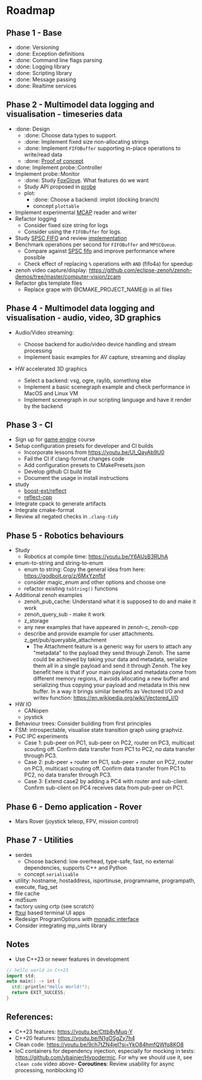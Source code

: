 # Roadmap

## Phase 1 - Base

- :done: Versioning
- :done: Exception definitions
- :done: Command line flags parsing
- :done: Logging library
- :done: Scripting library
- :done: Message passing
- :done: Realtime services  

## Phase 2 - Multimodel data logging and visualisation - timeseries data

- :done: Design
  - :done: Choose data types to support. 
  - :done: Implement fixed size non-allocating strings
  - :done: Implement `FIFOBuffer` supporting in-place operations to write/read data
  - :done: [Proof of concept](https://godbolt.org/z/hqf444erc)
- :done: Implement probe::Controller
- Implement probe::Monitor
  - :done: Study [FoxGlove](https://foxglove.dev/). What features do we want
  - Study API proposed in [probe](https://github.com/cvilas/probe)
  - plot:
    - :done: Choose a backend: implot (docking branch)
    - concept `plottable`
- Implement experimental [MCAP](https://github.com/foxglove/mcap/tree/main/cpp) reader and writer
- Refactor logging
  - Consider fixed size string for logs 
  - Consider using the `FIFOBuffer` for logs.
- Study [SPSC FIFO](https://youtu.be/K3P_Lmq6pw0) and review [implementation](https://github.com/CharlesFrasch/cppcon2023)
- Benchmark operations per second for `FIFOBuffer` and `MPSCQueue`. 
  - Compare against [SPSC fifo](https://github.com/CharlesFrasch/cppcon2023) and improve performance where possible
  - Check effect of replacing `%` operations with `AND` (fifo4a) for speedup 
- zenoh video capture/display: https://github.com/eclipse-zenoh/zenoh-demos/tree/master/computer-vision/zcam
- Refactor gbs template files
  - Replace grape with @CMAKE_PROJECT_NAME@ in all files

## Phase 4 - Multimodel data logging and visualisation - audio, video, 3D graphics

- Audio/Video streaming:
  - Choose backend for audio/video device handling and stream processing
  - Implement basic examples for AV capture, streaming and display

- HW accelerated 3D graphics
  - Select a backend: vsg, ogre, raylib, something else
  - Implement a basic scenegraph example and check performance in MacOS and Linux VM
  - Implement scenegraph in our scripting language and have it render by the backend

## Phase 3 - CI

- Sign up for [game engine](https://pikuma.com/courses/cpp-2d-game-engine-development) course
- Setup configuration presets for developer and CI builds
  - Incorporate lessons from https://youtu.be/UI_QayAb9U0
  - Fail the CI if clang-format changes code
  - Add configuration presets to CMakePresets.json
  - Develop github CI build file
  - Document the usage in install instructions
- study
  - [boost-ext/reflect](https://github.com/boost-ext/reflect)
  - [reflect-cpp](https://github.com/getml/reflect-cpp)
- Integrate cpack to generate artifacts 
- Integrate cmake-format
- Review all negated checks in `.clang-tidy`

## Phase 5 - Robotics behaviours

- Study
  - Robotics at compile time: https://youtu.be/Y6AUsB3RUhA
- enum-to-string and string-to-enum
  - enum to string: Copy the general idea from here: <https://godbolt.org/z/6MxYznfbf>
  - consider magic_enum and other options and choose one
  - refactor existing `toString()` functions
- Additional zenoh examples
  - zenoh_pub_cache: Understand what it is supposed to do and make it work
  - zenoh_query_sub - make it work
  - z_storage
  - any new examples that have appeared in zenoh-c, zenoh-cpp
  - describe and provide example for user attachments. z_get/pub/queryable_attachment
    - The Attachment feature is a generic way for users to attach any "metadata" to the payload they send through Zenoh. The same could be achieved by taking your data and metadata, serialize them all in a single payload and send it through Zenoh. The key benefit here is that if your main payload and metadata come from different memory regions, it avoids allocating a new buffer and serializing thus copying your payload and metadata in this new buffer. In a way it brings similar benefits as Vectored I/O and writev function: https://en.wikipedia.org/wiki/Vectored_I/O
- HW IO
  - CANopen
  - joystick
- Behaviour trees: Consider building from first principles
- FSM: introspectable, visualise state transition graph using graphviz.
- PoC IPC experiments
  - Case 1: pub-peer on PC1, sub-peer on PC2, router on PC3, multicast scouting off. Confirm data transfer from PC1 to PC2, no data transfer through PC3.
  - Case 2: pub-peer + router on PC1, sub-peer + router on PC2, router on PC3, multicast scouting off. Confirm data transfer from PC1 to PC2, no data transfer through PC3.
  - Case 3: Extend case2 by adding a PC4 with router and sub-client. Confirm sub-client on PC4 receives data from pub-peer on PC1.

## Phase 6 - Demo application - Rover

- Mars Rover (joystick teleop, FPV, mission control)

## Phase 7 - Utilities

- serdes
  - Choose backend: low overhead, type-safe, fast, no external dependencies, supports C++ and Python
  - concept `serialisable`
- utility: hostname, hostaddress, isportinuse, programname, programpath, execute, flag_set
- file cache
- md5sum
- factory using crtp (see scratch)
- [ftxui](https://github.com/ArthurSonzogni/FTXUI) based terminal UI apps
- Redesign ProgramOptions with [monadic interface](https://youtu.be/kZ8rbhGgtv4)
- Consider integrating mp_uints library

## Notes

- Use C++23 or newer features in development

```c++
// hello world in C++23
import std;
auto main() -> int {
  std::println("Hello World!");
  return EXIT_SUCCESS;
}
```

## References:

- C++23 features: <https://youtu.be/Cttb8vMuq-Y>
- C++20 features: <https://youtu.be/N1gOSgZy7h4>
- Clean code: <https://youtu.be/9ch7tZN4jeI?si=YkO84hmfQWfq8KO8>
- IoC containers for dependency injection, especially for mocking in tests: <https://github.com/ybainier/Hypodermic>. For why we should use it, see `clean code` video above- **Coroutines**: Review usability for async processing, nonblocking IO
